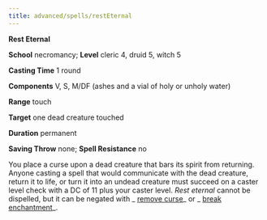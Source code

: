 ```yaml
---
title: advanced/spells/restEternal
---
```

 **Rest Eternal**

**School** necromancy; **Level** cleric 4, druid 5, witch 5

**Casting Time** 1 round

**Components** V, S, M/DF (ashes and a vial of holy or unholy water)

**Range** touch

**Target** one dead creature touched

**Duration** permanent

**Saving Throw** none; **Spell Resistance** no

You place a curse upon a dead creature that bars its spirit from returning. Anyone casting a spell that would communicate with the dead creature, return it to life, or turn it into an undead creature must succeed on a caster level check with a DC of 11 plus your caster level. _Rest eternal_ cannot be dispelled, but it can be negated with _ [remove curse](../../spells/removeCurse#_remove-curse)_ or _ [break enchantment](../../spells/breakEnchantment#_break-enchantment)_.

